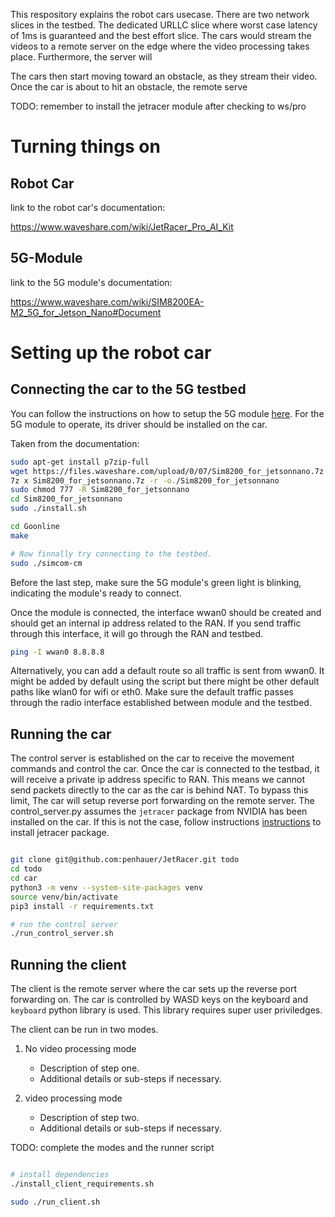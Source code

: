 This respository explains the robot cars usecase. There are two network slices in the testbed. The dedicated URLLC slice where worst case latency of 1ms is guaranteed and the best effort slice. The cars would stream the videos to a remote server on the edge where the video processing takes place. Furthermore, the server will 


The cars then start moving toward an obstacle, as they stream their video. Once the car is about to hit an obstacle, the remote serve


TODO: remember to install the jetracer module after checking to ws/pro 


# Turning things on
## Robot Car


link to the robot car's documentation:

https://www.waveshare.com/wiki/JetRacer_Pro_AI_Kit


## 5G-Module

link to the 5G module's documentation:

https://www.waveshare.com/wiki/SIM8200EA-M2_5G_for_Jetson_Nano#Document


# Setting up the robot car

## Connecting the car to the 5G testbed

You can follow the instructions on how to setup the 5G module [here](https://www.waveshare.com/wiki/SIM8200EA-M2_5G_for_Jetson_Nano#Document). For the 5G module to operate, its driver should be installed on the car. 


Taken from the documentation:

```bash
sudo apt-get install p7zip-full
wget https://files.waveshare.com/upload/0/07/Sim8200_for_jetsonnano.7z
7z x Sim8200_for_jetsonnano.7z -r -o./Sim8200_for_jetsonnano
sudo chmod 777 -R Sim8200_for_jetsonnano
cd Sim8200_for_jetsonnano
sudo ./install.sh

cd Goonline
make

# Now finnally try connecting to the testbed.
sudo ./simcom-cm
```

Before the last step, make sure the 5G module's green light is blinking, indicating the module's ready to connect.

Once the module is connected, the interface wwan0 should be created and should get an internal ip address related to the RAN. If you send traffic through this interface, it will go through the RAN and testbed.

```bash
ping -I wwan0 8.8.8.8
```

Alternatively, you can add a default route so all 
traffic is sent from wwan0. It might be added by default using the script but there might be other default paths like wlan0 for wifi or eth0. Make sure the default traffic passes through the radio interface established between module and the testbed.


## Running the car

The control server is established on the car to  receive the movement commands and control the car. Once the car is connected to the testbad, it will receive a private ip address specific to RAN. This means we cannot send packets directly to the car as the car is behind NAT. To bypass this limit, The car will setup reverse port forwarding on the remote server. The control_server.py assumes the `jetracer` package from NVIDIA has been installed on the car. If this is not the case, follow instructions  [instructions](https://www.waveshare.com/wiki/JetRacer_Pro_AI_Kit) to install jetracer package.


```bash

git clone git@github.com:penhauer/JetRacer.git todo
cd todo
cd car
python3 -m venv --system-site-packages venv
source venv/bin/activate
pip3 install -r requirements.txt

# run the control server
./run_control_server.sh
```


## Running the client

The client is the remote server where the car sets up the reverse port forwarding on. The car is controlled by WASD keys on the keyboard and `keyboard` python library is used. This library requires super user priviledges.

The client can be run in two modes. 
1. No video processing mode
    - Description of step one.
    - Additional details or sub-steps if necessary.

2. video processing mode
    - Description of step two.
    - Additional details or sub-steps if necessary.

TODO: complete the modes and the runner script
```bash

# install dependencies
./install_client_requirements.sh

sudo ./run_client.sh

```